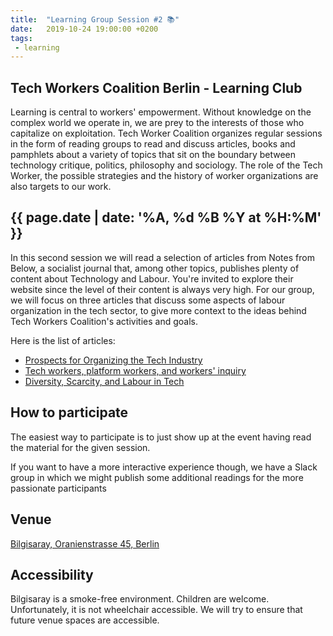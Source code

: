 ```yaml
---
title:  "Learning Group Session #2 📚"
date:   2019-10-24 19:00:00 +0200
tags:
 - learning
---
```


## Tech Workers Coalition Berlin - Learning Club
Learning is central to workers' empowerment. Without knowledge on the complex world we operate in, we are prey to the interests of those who capitalize on exploitation. Tech Worker Coalition organizes regular sessions in the form of reading groups to read and discuss articles, books and pamphlets about a variety of topics that sit on the boundary between technology critique, politics, philosophy and sociology. The role of the Tech Worker, the possible strategies and the history of worker organizations are also targets to our work.

## {{ page.date | date: '%A, %d %B %Y at %H:%M' }}
In this second session we will read a selection of articles from Notes from Below, a socialist journal that, among other topics, publishes plenty of content about Technology and Labour. You're invited to explore their website since the level of their content is always very high. For our group, we will focus on three articles that discuss some aspects of labour organization in the tech sector, to give more context to the ideas behind Tech Workers Coalition's activities and goals.

Here is the list of articles:

* [Prospects for Organizing the Tech Industry](https://notesfrombelow.org/article/prospects-for-organizing-the-tech-industry)
* [Tech workers, platform workers, and workers' inquiry](https://notesfrombelow.org/article/tech-workers-platform-workers-and-workers-inquiry)
* [Diversity, Scarcity, and Labour in Tech](https://notesfrombelow.org/article/diversity-scarcity-and-labour-in-tech)

## How to participate

The easiest way to participate is to just show up at the event having read the material for the given session.

If you want to have a more interactive experience though, we have a Slack group in which we might publish some additional readings for the more passionate participants

## Venue

[Bilgisaray, Oranienstrasse 45, Berlin](https://www.google.com/maps/place/Bilgisaray/@52.499971,13.4204474,17z/data=!3m1!4b1!4m5!3m4!1s0x47a84e34f7d3f0db:0x4a368a3631962abc!8m2!3d52.499971!4d13.4226362)

## Accessibility

Bilgisaray is a smoke-free environment. Children are welcome. Unfortunately, it is not wheelchair accessible. We will try to ensure that future venue spaces are accessible.
